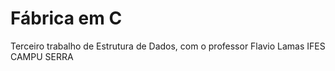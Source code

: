 # Fábrica em C

Terceiro trabalho de Estrutura de Dados, com o professor Flavio Lamas
IFES CAMPU SERRA
